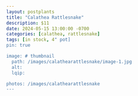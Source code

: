 ```yaml
---
layout: postplants
title: "Calathea Rattlesnake"
description: $11
date: 2024-05-15 13:00:00 -0700
categories: [calathea, rattlesnake]
tags: [in stock, 4" pot]
pin: true

image: # thumbnail
  path: /images/calathearattlesnake/image-1.jpg
  alt:
  lqip:

photos: /images/calathearattlesnake
---
```

